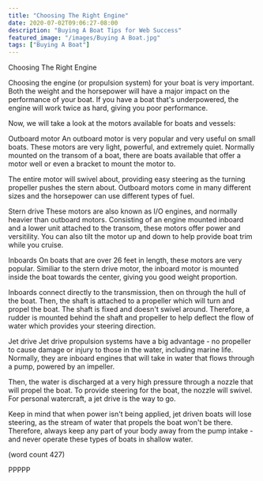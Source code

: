 ```yaml
---
title: "Choosing The Right Engine"
date: 2020-07-02T09:06:27-08:00
description: "Buying A Boat Tips for Web Success"
featured_image: "/images/Buying A Boat.jpg"
tags: ["Buying A Boat"]
---
```


Choosing The Right Engine

Choosing the engine (or propulsion system) for your
boat is very important.  Both the weight and the
horsepower will have a major impact on the performance
of your boat.  If you have a boat that's underpowered, 
the engine will work twice as hard, giving you poor
performance.  

Now, we will take a look at the motors available
for boats and vessels:

Outboard motor
An outboard motor is very popular and very useful on
small boats.  These motors are very light, powerful,
and extremely quiet.  Normally mounted on the transom
of a boat, there are boats available that offer a 
motor well or even a bracket to mount the motor to.

The entire motor will swivel about, providing easy
steering as the turning propeller pushes the stern
about.  Outboard motors come in many different sizes
and the horsepower can use different types of fuel.

Stern drive
These motors are also known as I/O engines, and 
normally heavier than outboard motors.  Consisting
of an engine mounted inboard and a lower unit 
attached to the transom, these motors offer power
and versitility.  You can also tilt the motor up 
and down to help provide boat trim while you cruise.

Inboards
On boats that are over 26 feet in length, these 
motors are very popular.  Similiar to the stern drive
motor, the inboard motor is mounted inside the boat
towards the center, giving you good weight proportion.

Inboards connect directly to the transmission, then
on through the hull of the boat.  Then, the shaft 
is attached to a propeller which will turn and 
propel the boat.  The shaft is fixed and doesn't
swivel around.  Therefore, a rudder is mounted 
behind the shaft and propeller to help deflect the
flow of water which provides your steering direction.

Jet drive
Jet drive propulsion systems have a big advantage -
no propeller to cause damage or injury to those in
the water, including marine life.  Normally, they 
are inboard engines that will take in water that 
flows through a pump, powered by an impeller.

Then, the water is discharged at a very high pressure
through a nozzle that will propel the boat.  To 
provide steering for the boat, the nozzle will 
swivel.  For personal watercraft, a jet drive is 
the way to go.

Keep in mind that when power isn't being applied, 
jet driven boats will lose steering, as the stream 
of water that propels the boat won't be there.  
Therefore, always keep any part of your body away
from the pump intake - and never operate these types
of boats in shallow water.

(word count 427)

PPPPP

